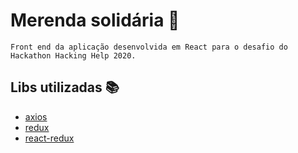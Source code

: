# Merenda solidária 🌈

    Front end da aplicação desenvolvida em React para o desafio do Hackathon Hacking Help 2020.
    
## Libs utilizadas 📚

 - [axios](https://github.com/axios/axios)
 - [redux](https://github.com/reduxjs/redux)
 - [react-redux](https://github.com/reduxjs/react-redux)